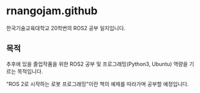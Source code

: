 # rnangojam.github


한국기술교육대학교 20학번의 ROS2 공부 일지입니다.

## 목적

추후에 있을 졸업작품을 위한 ROS2 공부 및 프로그래밍(Python3, Ubuntu) 역량을 기르는 목적입니다.

"ROS 2로 시작하는 로봇 프로그래밍"이란 책의 예제를 따라가며 공부할 예정입니다.
